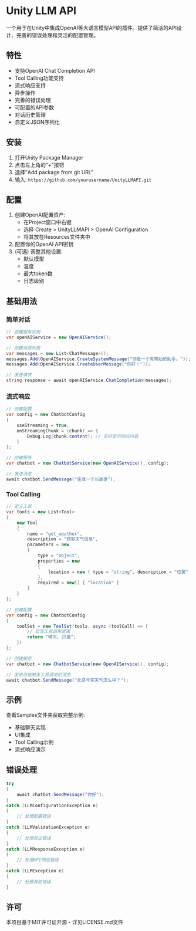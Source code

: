 # Unity LLM API

一个用于在Unity中集成OpenAI等大语言模型API的插件。提供了简洁的API设计、完善的错误处理和灵活的配置管理。

## 特性

- 支持OpenAI Chat Completion API
- Tool Calling功能支持
- 流式响应支持
- 异步操作
- 完善的错误处理
- 可配置的API参数
- 对话历史管理
- 自定义JSON序列化

## 安装

1. 打开Unity Package Manager
2. 点击左上角的"+"按钮
3. 选择"Add package from git URL"
4. 输入: `https://github.com/yourusername/UnityLLMAPI.git`

## 配置

1. 创建OpenAI配置资产:
   - 在Project窗口中右键
   - 选择 Create > UnityLLMAPI > OpenAI Configuration
   - 将其放在Resources文件夹中
2. 配置你的OpenAI API密钥
3. (可选) 调整其他设置:
   - 默认模型
   - 温度
   - 最大token数
   - 日志级别

## 基础用法

### 简单对话
```csharp
// 创建服务实例
var openAIService = new OpenAIService();

// 创建消息列表
var messages = new List<ChatMessage>();
messages.Add(OpenAIService.CreateSystemMessage("你是一个有帮助的助手。"));
messages.Add(OpenAIService.CreateUserMessage("你好！"));

// 发送请求
string response = await openAIService.ChatCompletion(messages);
```

### 流式响应
```csharp
// 创建配置
var config = new ChatbotConfig 
{
    useStreaming = true,
    onStreamingChunk = (chunk) => {
        Debug.Log(chunk.content); // 实时显示响应内容
    }
};

// 创建服务
var chatbot = new ChatbotService(new OpenAIService(), config);

// 发送消息
await chatbot.SendMessage("生成一个长故事");
```

### Tool Calling
```csharp
// 定义工具
var tools = new List<Tool> 
{
    new Tool 
    {
        name = "get_weather",
        description = "获取天气信息",
        parameters = new 
        {
            type = "object",
            properties = new 
            {
                location = new { type = "string", description = "位置" }
            },
            required = new[] { "location" }
        }
    }
};

// 创建配置
var config = new ChatbotConfig 
{
    toolSet = new ToolSet(tools, async (toolCall) => {
        // 实现工具调用逻辑
        return "晴天，25度";
    })
};

// 创建服务
var chatbot = new ChatbotService(new OpenAIService(), config);

// 发送可能触发工具调用的消息
await chatbot.SendMessage("北京今天天气怎么样？");
```

## 示例

查看Samples文件夹获取完整示例:
- 基础聊天实现
- UI集成
- Tool Calling示例
- 流式响应演示

## 错误处理

```csharp
try 
{
    await chatbot.SendMessage("你好");
} 
catch (LLMConfigurationException e) 
{
    // 处理配置错误
} 
catch (LLMValidationException e) 
{
    // 处理验证错误
} 
catch (LLMResponseException e) 
{
    // 处理API响应错误
} 
catch (LLMException e) 
{
    // 处理其他错误
}
```

## 许可

本项目基于MIT许可证开源 - 详见LICENSE.md文件
